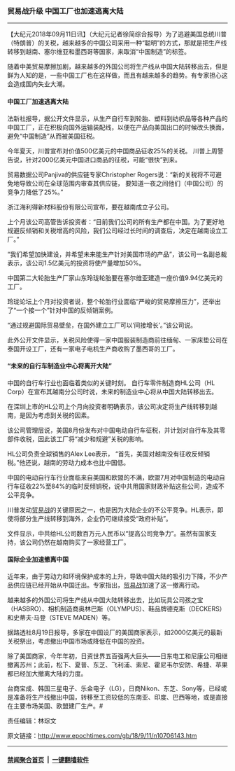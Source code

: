 ### 贸易战升级 中国工厂也加速逃离大陆
------------------------

<p>【大纪元2018年09月11日讯】（大纪元记者徐简综合报导）为了逃避美国总统川普（特朗普）的关税，越来越多的中国公司采用一种“聪明”的方式，那就是把生产线转移到越南、塞尔维亚和墨西哥等国家，来取消“中国制造”的标签。</p>
<p>随着中美贸易摩擦加剧，越来越多的外国公司将生产线从中国大陆转移出去，但是鲜为人知的是，一些中国工厂也在这样做，而且有越来越多的趋势。有专家担心这会造成国内失业大潮。</p>
<h4>中国工厂加速逃离大陆</h4>
<p>法新社报导，据公开文件显示，从生产自行车到轮胎、塑料到纺织品等各种产品的中国工厂，正在积极向国外运输装配线，以便在产品向美国出口的时候改头换面，避免“中国制造”从而被美国征税。</p>
<p>今年夏天，川普宣布对价值500亿美元的中国商品征收25%的关税。 川普上周警告说，针对2000亿美元中国进口商品的征税，可能“很快”到来。</p>
<p>贸易数据公司Panjiva的供应链专家Christopher Rogers说：“新的关税将不可避免地导致公司在全球范围内审查其供应链， 要知道一夜之间他们（中国公司）的竞争力降低了25%。”</p>
<p>浙江海利得新材料股份有限公司宣布，要在越南成立子公司。</p>
<p>上个月该公司高管告诉投资者：“目前我们公司的所有生产都在中国。为了更好地规避反倾销和关税增高的风险，我们公司经过长时间的调查后，决定在越南设立工厂。”</p>
<p>“我们希望加快建设，并希望未来能生产针对美国市场的产品”，该公司一名副总裁表示，该公司1.5亿美元的投资将使产量增加50%。</p>
<p>中国第二大轮胎生产厂家山东玲珑轮胎要在塞尔维亚建造一座价值9.94亿美元的工厂。</p>
<p>玲珑论坛上个月对投资者说，整个轮胎行业面临“严峻的贸易摩擦压力”，还举出了“一个接一个”针对中国的反倾销案例。</p>
<p>“通过规避国际贸易壁垒，在国外建立工厂可以‘间接增长’。”该公司说。</p>
<p>此外公开文件显示，关税风险使得一家中国服装制造商前往缅甸、一家床垫公司在泰国开设工厂，还有一家电子电机生产商收购了墨西哥的工厂。</p>
<h4>“未来的自行车制造业中心将离开大陆”</h4>
<p>中国的自行车行业也面临着类似的关键时刻。 自行车零件制造商HL公司（HL Corp）在宣布其越南分公司时说，未来的制造业中心将从中国大陆转移出去。</p>
<p>在深圳上市的HL公司上个月向投资者明确表示，该公司决定将生产线转移到越南，是因为考虑到关税的因素。</p>
<p>该公司管理层说，美国8月份发布对中国电动自行车征税，并计划对自行车及其零部件收税，因此该工厂将“减少和规避”关税的影响。</p>
<p>HL公司负责全球销售的Alex Lee表示， “首先，美国对越南没有征收反倾销税。”他还说，越南的劳动力成本也比中国低。</p>
<p>中国的电动自行车行业面临来自美国和欧盟的不满，欧盟7月对中国制造的电动自行车征收22%至84%的临时反倾销税，说中共用国家财政补贴这些公司，造成不公平竞争。</p>
<p>川普发动<a href="http://www.epochtimes.com/gb/tag/%E8%B4%B8%E6%98%93%E6%88%98.html">贸易战</a>的关键原因之一，也是因为大陆企业的不公平竞争。HL表示，即使将部分生产线转移到海外，企业仍可继续接受“政府补贴”。</p>
<p>文件显示，中共给HL公司数百万元人民币以“提高公司竞争力”。虽然有国家支持，该公司仍然在越南购买了一家经营工厂。</p>
<h4>国际企业加速撤离中国</h4>
<p>近年来，由于劳动力和环境保护成本的上升，导致中国大陆的吸引力下降，不少产品供应链已经开始从中国迁出。专家指出，<a href="http://www.epochtimes.com/gb/tag/%E8%B4%B8%E6%98%93%E6%88%98.html">贸易战</a>加速了这一撤离行动。</p>
<p>越来越多的外国公司将生产线从中国大陆转移出去，比如玩具公司孩之宝（HASBRO）、相机制造商奥林巴斯（OLYMPUS）、鞋品牌德克斯（DECKERS）和史蒂夫‧马登（STEVE MADEN）等。</p>
<p>据路透社8月19日报导，多家在中国设厂的美国商家表示，如2000亿美元的最新关税祭出，考虑撤出中国市场或降低在中国的投资。</p>
<p>除了美国商家，今年年初，日资世界五百强两大巨头——日东电工和尼康公司相继撤离苏州；此前，松下、夏普、东芝、飞利浦、索尼、霍尼韦尔安防、希捷、苹果都已经加大撤离大陆的力度。</p>
<p>台商宝成、韩国三星电子、乐金电子（LG），日商Nikon、东芝、Sony等，已经或是准备将生产线撤出中国，转移至工资较低的东南亚、印度、巴西等地，或是直接在主要市场美国、欧盟建厂生产。#</p>
<p>责任编辑：林琮文</p>

原文链接：http://www.epochtimes.com/gb/18/9/11/n10706143.htm


------------------------
#### [禁闻聚合首页](https://github.com/gfw-breaker/banned-news/blob/master/README.md) &nbsp;|&nbsp;  [一键翻墙软件](https://github.com/gfw-breaker/nogfw/blob/master/README.md)